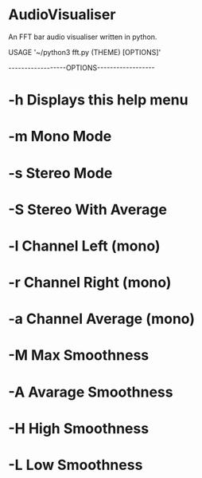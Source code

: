 # AudioVisualiser
An FFT bar audio visualiser written in python.

USAGE '~/python3 fft.py (THEME) [OPTIONS]'

------------------OPTIONS------------------
#   -h Displays this help menu
#   -m Mono Mode
#   -s Stereo Mode
#   -S Stereo With Average
#   -l Channel Left (mono)
#   -r Channel Right (mono)
#   -a Channel Average (mono)
#   -M Max Smoothness
#   -A Avarage Smoothness
#   -H High Smoothness
#   -L Low Smoothness
